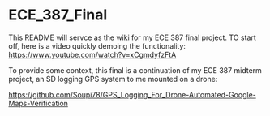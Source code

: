 # ECE_387_Final
This README will servce as the wiki for my ECE 387 final project.
TO start off, here is a video quickly demoing the functionality:
https://www.youtube.com/watch?v=xCgmdyfzFtA

To provide some context, this final is a continuation of my ECE 387 midterm project, an SD logging GPS system to me mounted on a drone:

https://github.com/Soupi78/GPS_Logging_For_Drone-Automated-Google-Maps-Verification

